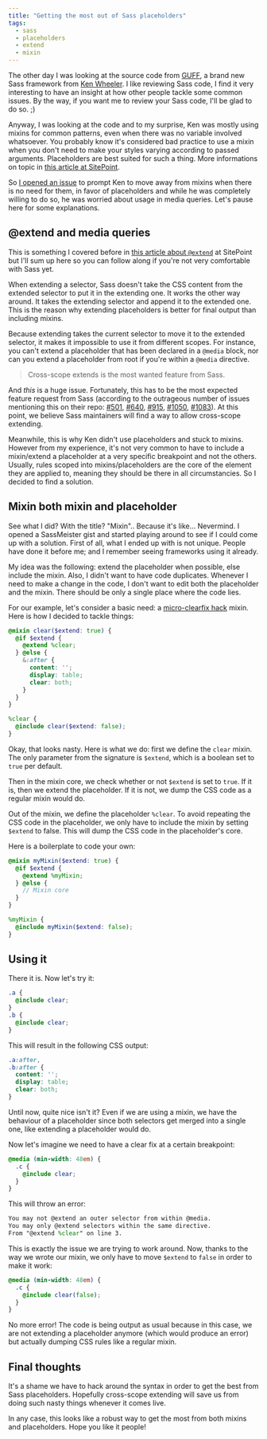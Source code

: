 ```yaml
---
title: "Getting the most out of Sass placeholders"
tags:
  - sass
  - placeholders
  - extend
  - mixin
---
```


The other day I was looking at the source code from [GUFF](http://kenwheeler.github.io/guff/), a brand new Sass framework from [Ken Wheeler](https://github.com/kenwheeler). I like reviewing Sass code, I find it very interesting to have an insight at how other people tackle some common issues. By the way, if you want me to review your Sass code, I'll be glad to do so. ;)

Anyway, I was looking at the code and to my surprise, Ken was mostly using mixins for common patterns, even when there was no variable involved whatsoever. You probably know it's considered bad practice to use a mixin when you don't need to make your styles varying according to passed arguments. Placeholders are best suited for such a thing. More informations on topic in [this article at SitePoint](https://www.sitepoint.com/sass-mixin-placeholder/).

So [I opened an issue](https://github.com/kenwheeler/guff/issues/1) to prompt Ken to move away from mixins when there is no need for them, in favor of placeholders and while he was completely willing to do so, he was worried about usage in media queries. Let's pause here for some explanations.

## @extend and media queries

This is something I covered before in [this article about `@extend`](https://www.sitepoint.com/sass-extend-nobody-told-you/) at SitePoint but I'll sum up here so you can follow along if you're not very comfortable with Sass yet.

When extending a selector, Sass doesn't take the CSS content from the extended selector to put it in the extending one. It works the other way around. It takes the extending selector and append it to the extended one. This is the reason why extending placeholders is better for final output than including mixins.

Because extending takes the current selector to move it to the extended selector, it makes it impossible to use it from different scopes. For instance, you can't extend a placeholder that has been declared in a `@media` block, nor can you extend a placeholder from root if you're within a `@media` directive.

> Cross-scope extends is the most wanted feature from Sass.

And _this_ is a huge issue. Fortunately, this has to be the most expected feature request from Sass (according to the outrageous number of issues mentioning this on their repo: [#501](https://github.com/nex3/sass/issues/501), [#640](https://github.com/nex3/sass/issues/640), [#915](https://github.com/nex3/sass/issues/915), [#1050](https://github.com/nex3/sass/issues/1050), [#1083](https://github.com/nex3/sass/issues/1083)). At this point, we believe Sass maintainers will find a way to allow cross-scope extending.

Meanwhile, this is why Ken didn't use placeholders and stuck to mixins. However from my experience, it's not very common to have to include a mixin/extend a placeholder at a very specific breakpoint and not the others. Usually, rules scoped into mixins/placeholders are the core of the element they are applied to, meaning they should be there in all circumstancies. So I decided to find a solution.

## Mixin both mixin and placeholder

See what I did? With the title? "Mixin".. Because it's like... Nevermind. I opened a SassMeister gist and started playing around to see if I could come up with a solution. First of all, what I ended up with is not unique. People have done it before me; and I remember seeing frameworks using it already.

My idea was the following: extend the placeholder when possible, else include the mixin. Also, I didn't want to have code duplicates. Whenever I need to make a change in the code, I don't want to edit both the placeholder and the mixin. There should be only a single place where the code lies.

For our example, let's consider a basic need: a [micro-clearfix hack](http://nicolasgallagher.com/micro-clearfix-hack/) mixin. Here is how I decided to tackle things:

```scss
@mixin clear($extend: true) {
  @if $extend {
    @extend %clear;
  } @else {
    &:after {
      content: '';
      display: table;
      clear: both;
    }
  }
}

%clear {
  @include clear($extend: false);
}
```

Okay, that looks nasty. Here is what we do: first we define the `clear` mixin. The only parameter from the signature is `$extend`, which is a boolean set to `true` per default.

Then in the mixin core, we check whether or not `$extend` is set to `true`. If it is, then we extend the placeholder. If it is not, we dump the CSS code as a regular mixin would do.

Out of the mixin, we define the placeholder `%clear`. To avoid repeating the CSS code in the placeholder, we only have to include the mixin by setting `$extend` to false. This will dump the CSS code in the placeholder's core.

Here is a boilerplate to code your own:

```scss
@mixin myMixin($extend: true) {
  @if $extend {
    @extend %myMixin;
  } @else {
    // Mixin core
  }
}

%myMixin {
  @include myMixin($extend: false);
}
```

## Using it

There it is. Now let's try it:

```scss
.a {
  @include clear;
}
.b {
  @include clear;
}
```

This will result in the following CSS output:

```scss
.a:after,
.b:after {
  content: '';
  display: table;
  clear: both;
}
```

Until now, quite nice isn't it? Even if we are using a mixin, we have the behaviour of a placeholder since both selectors get merged into a single one, like extending a placeholder would do.

Now let's imagine we need to have a clear fix at a certain breakpoint:

```scss
@media (min-width: 48em) {
  .c {
    @include clear;
  }
}
```

This will throw an error:

```scss
You may not @extend an outer selector from within @media.
You may only @extend selectors within the same directive.
From "@extend %clear" on line 3.
```

This is exactly the issue we are trying to work around. Now, thanks to the way we wrote our mixin, we only have to move `$extend` to `false` in order to make it work:

```scss
@media (min-width: 48em) {
  .c {
    @include clear(false);
  }
}
```

No more error! The code is being output as usual because in this case, we are not extending a placeholder anymore (which would produce an error) but actually dumping CSS rules like a regular mixin.

## Final thoughts

It's a shame we have to hack around the syntax in order to get the best from Sass placeholders. Hopefully cross-scope extending will save us from doing such nasty things whenever it comes live.

In any case, this looks like a robust way to get the most from both mixins and placeholders. Hope you like it people!
